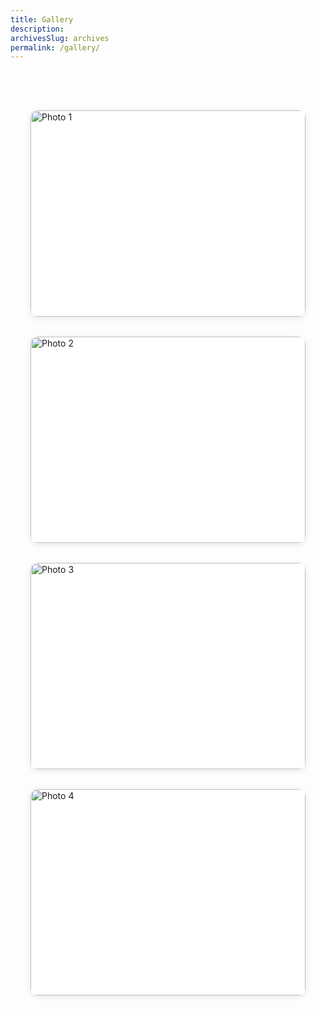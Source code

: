 ```yaml
---
title: Gallery
description: 
archivesSlug: archives
permalink: /gallery/
---
```


<!-- ![Alt text](/site/images/nitw.JPG) -->

<div class="gallery-container">
    <div class="gallery-grid">
        <figure class="gallery-item">
            <img 
                src="/site/images/gallery-1.png" 
                alt="Photo 1"
                loading="lazy"
                width="800"
                height="600"
                class="gallery-image"
            >
            <figcaption class="gallery-caption">Photo 1</figcaption>
        </figure>
        <figure class="gallery-item">
            <img 
                src="/site/images/nitw.JPG"
                alt="Photo 2" 
                loading="lazy"
                width="800"
                height="600"
                class="gallery-image"
            >
            <figcaption class="gallery-caption">Photo 2</figcaption>
        </figure>
        <figure class="gallery-item">
            <img 
                src="/site/images/gallery-3.png"
                alt="Photo 3"
                loading="lazy" 
                width="800"
                height="600"
                class="gallery-image"
            >
            <figcaption class="gallery-caption">Photo 3</figcaption>
        </figure>
        <figure class="gallery-item">
            <img 
                src="/site/images/gallery-4.png"
                alt="Photo 4"
                loading="lazy"
                width="800"
                height="600"
                class="gallery-image"
            >
            <figcaption class="gallery-caption">Photo 4</figcaption>
        </figure>
    </div>
</div>

<style>
.gallery-container {
    max-width: 1200px;
    margin: 0 auto;
    padding: 2rem;
}

.gallery-grid {
    display: grid;
    grid-template-columns: repeat(auto-fit, minmax(300px, 1fr));
    gap: 2rem;
    margin-top: 2rem;
}

.gallery-item {
    position: relative;
    margin: 0;
    border-radius: 12px;
    overflow: hidden;
    background: #fff;
    box-shadow: 0 2px 10px rgba(0,0,0,0.1);
    transition: transform 0.3s ease, box-shadow 0.3s ease;
}

.gallery-item:hover {
    transform: translateY(-5px);
    box-shadow: 0 5px 15px rgba(0,0,0,0.2);
}

.gallery-image {
    width: 100%;
    height: 100%;
    object-fit: cover;
    aspect-ratio: 4/3;
    transition: transform 0.3s ease;
}

.gallery-caption {
    position: absolute;
    bottom: 0;
    left: 0;
    right: 0;
    padding: 1rem;
    background: rgba(255,255,255,0.9);
    backdrop-filter: blur(10px);
    color: #333;
    font-family: 'SF Pro Display', -apple-system, BlinkMacSystemFont, sans-serif;
    font-size: 0.9rem;
    opacity: 0;
    transform: translateY(100%);
    transition: all 0.3s ease;
}

.gallery-item:hover .gallery-caption {
    opacity: 1;
    transform: translateY(0);
}

@media (max-width: 768px) {
    .gallery-grid {
        grid-template-columns: repeat(auto-fit, minmax(250px, 1fr));
        gap: 1rem;
    }
}
</style>


